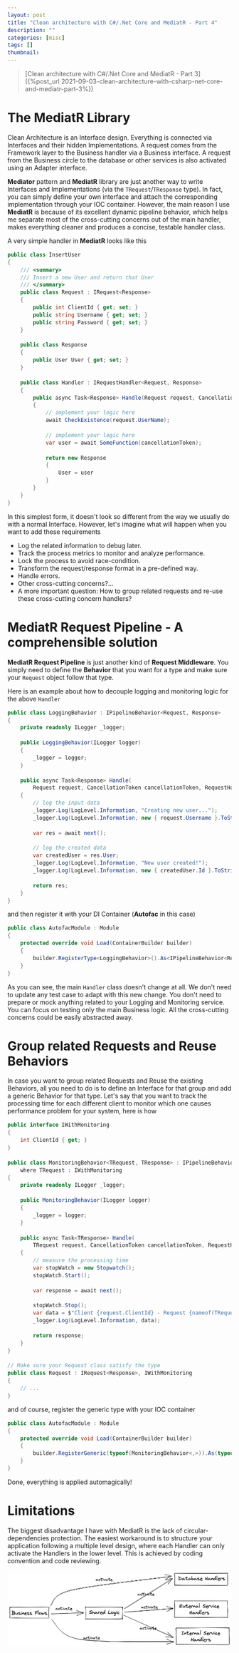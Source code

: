 ```yaml
---
layout: post
title: "Clean architecture with C#/.Net Core and MediatR - Part 4"
description: ""
categories: [misc]
tags: []
thumbnail:
---
```


> [Clean architecture with C#/.Net Core and MediatR - Part 3]({%post_url 2021-09-03-clean-architecture-with-csharp-net-core-and-mediatr-part-3%})

# The MediatR Library

Clean Architecture is an Interface design. Everything is connected via Interfaces and their hidden
Implementations. A request comes from the Framework layer to the Business handler via a Business
interface. A request from the Business circle to the database or other services is also activated
using an Adapter interface.

**Mediator** pattern and **MediatR** library are just another way to write Interfaces and
Implementations
(via the `TRequest`/`TResponse` type). In fact, you can simply define your own interface and
attach the corresponding implementation through your IOC container. However, the main reason I use
**MediatR** is because of its excellent dynamic pipeline behavior, which helps me separate most of the
cross-cutting concerns out of the main handler, makes everything cleaner and produces a concise,
testable handler class.

A very simple handler in **MediatR** looks like this

```csharp
public class InsertUser
{
    /// <summary>
    /// Insert a new User and return that User
    /// </summary>
    public class Request : IRequest<Response>
    {
        public int ClientId { get; set; }
        public string Username { get; set; }
        public string Password { get; set; }
    }

    public class Response
    {
        public User User { get; set; }
    }

    public class Handler : IRequestHandler<Request, Response>
    {
        public async Task<Response> Handle(Request request, CancellationToken cancellationToken)
        {
            // implement your logic here
            await CheckExistence(request.UserName);

            // implement your logic here
            var user = await SomeFunction(cancellationToken);

            return new Response
            {
                User = user
            }
        }
    }
}
```

In this simplest form, it doesn't look so different from the way we usually do with a normal
Interface. However, let's imagine what will happen when you want to add these requirements

- Log the related information to debug later.
- Track the process metrics to monitor and analyze performance.
- Lock the process to avoid race-condition.
- Transform the request/response format in a pre-defined way.
- Handle errors.
- Other cross-cutting concerns?...
- A more important question: How to group related requests and re-use these cross-cutting
  concern handlers?

<!-- more -->

# MediatR Request Pipeline - A comprehensible solution

**MediatR Request Pipeline** is just another kind of **Request Middleware**. You simply need to
define the **Behavior** that you want for a type and make
sure your `Request` object follow that type.

Here is an example about how to decouple logging and monitoring logic for the above `Handler`

```csharp
public class LoggingBehavior : IPipelineBehavior<Request, Response>
{
    private readonly ILogger _logger;

    public LoggingBehavior(ILogger logger)
    {
        _logger = logger;
    }

    public async Task<Response> Handle(
        Request request, CancellationToken cancellationToken, RequestHandlerDelegate<Response> next)
    {
        // log the input data
        _logger.Log(LogLevel.Information, "Creating new user...");
        _logger.Log(LogLevel.Information, new { request.Username }.ToString());

        var res = await next();

        // log the created data
        var createdUser = res.User;
        _logger.Log(LogLevel.Information, "New user created!");
        _logger.Log(LogLevel.Information, new { createdUser.Id }.ToString());

        return res;
    }
}
```

and then register it with your DI Container (**Autofac** in this case)

```csharp
public class AutofacModule : Module
{
    protected override void Load(ContainerBuilder builder)
    {
        builder.RegisterType<LoggingBehavior>().As<IPipelineBehavior<Request, Response>>();
    }
}
```

As you can see, the main `Handler` class doesn't change at all. We don't need to update any test case
to adapt with this new change. You don't need to prepare or mock anything related to your Logging
and Monitoring service. You can focus on testing only the main Business logic. All the
cross-cutting concerns could be easily abstracted away.

# Group related Requests and Reuse Behaviors

In case you want to group related Requests and Reuse the existing Behaviors, all you need to do is
to define an Interface for that group and add a generic Behavior for that type. Let's say that you
want to track the processing time for each different client to monitor which one causes performance
problem for your system, here is how

```csharp
public interface IWithMonitoring
{
    int ClientId { get; }
}

public class MonitoringBehavior<TRequest, TResponse> : IPipelineBehavior<TRequest, TResponse>
    where TRequest : IWithMonitoring
{
    private readonly ILogger _logger;

    public MonitoringBehavior(ILogger logger)
    {
        _logger = logger;
    }

    public async Task<TResponse> Handle(
        TRequest request, CancellationToken cancellationToken, RequestHandlerDelegate<TResponse> next)
    {
        // measure the processing time
        var stopWatch = new Stopwatch();
        stopWatch.Start();

        var response = await next();

        stopWatch.Stop();
        var data = $"Client {request.ClientId} - Request {nameof(TRequest)} - Time: {stopWatch.ElapsedMilliseconds}";
        _logger.Log(LogLevel.Information, data);

        return response;
    }
}

// Make sure your Request class satisfy the type
public class Request : IRequest<Response>, IWithMonitoring
{
    // ...
}
```

and of course, register the generic type with your IOC container

```csharp
public class AutofacModule : Module
{
    protected override void Load(ContainerBuilder builder)
    {
        builder.RegisterGeneric(typeof(MonitoringBehavior<,>)).As(typeof(IPipelineBehavior<,>));
    }
}
```

Done, everything is applied automagically!

# Limitations

The biggest disadvantage I have with MediatR is the lack of circular-dependencies protection. The
easiest workaround is to structure your application following a multiple level design, where each
Handler can only activate the Handlers in the lower level. This is achieved by coding convention and
code reviewing.

![Multi Level](/files/2021-07-13-clean-architecture/multi-level.png)
